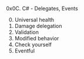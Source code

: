 0x0C. C# - Delegates, Events

0. Universal health
1. Damage delegation
2. Validation
3. Modified behavior
4. Check yourself
5. Eventful

